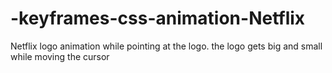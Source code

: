# -keyframes-css-animation-Netflix
Netflix logo animation while pointing at the logo. the logo gets big and small while moving the cursor
